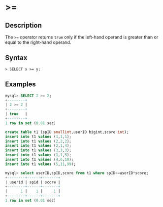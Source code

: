 # **>=**

## **Description**

The `>=` operator returns `true` only if the left-hand operand is greater than or equal to the right-hand operand.

## **Syntax**

```
> SELECT x >= y;
```

## **Examples**

```sql
mysql> SELECT 2 >= 2;
+--------+
| 2 >= 2 |
+--------+
| true   |
+--------+
1 row in set (0.01 sec)
```

```sql
create table t1 (spID smallint,userID bigint,score int);
insert into t1 values (1,1,1);
insert into t1 values (2,2,2);
insert into t1 values (2,1,4);
insert into t1 values (3,3,3);
insert into t1 values (1,1,5);
insert into t1 values (4,6,10);
insert into t1 values (5,11,99);

mysql> select userID,spID,score from t1 where spID>=userID*score;
+--------+------+-------+
| userid | spid | score |
+--------+------+-------+
|      1 |    1 |     1 |
+--------+------+-------+
1 row in set (0.01 sec)
```
